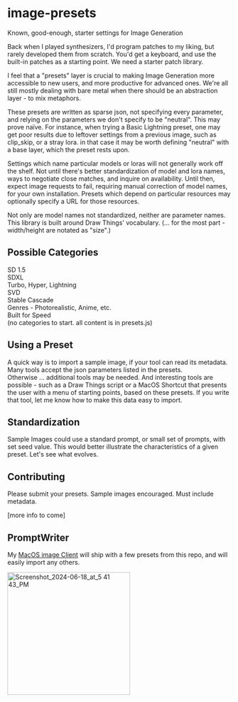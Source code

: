 # image-presets
Known, good-enough, starter settings for Image Generation

Back when I played synthesizers, I'd program patches to my liking, but rarely developed them from scratch. You'd get a keyboard, and use the built-in patches as a starting point. We need a starter patch library.

I feel that a "presets" layer is crucial to making Image Generation more accessible to new users, and more productive for advanced ones. We're all still mostly dealing with bare metal when there should be an abstraction layer - to mix metaphors.

These presets are written as sparse json, not specifying every parameter, and relying on the parameters we don't specify to be "neutral". This may prove naïve. For instance, when trying a Basic Lightning preset, one may get poor results due to leftover settings from a previous image, such as clip_skip, or a stray lora. in that case it may be worth defining "neutral" with a base layer, which the preset rests upon.

Settings which name particular models or loras will not generally work off the shelf. Not until there's better standardization of model and lora names, ways to negotiate close matches, and inquire on availability. Until then, expect image requests to fail, requiring manual correction of model names, for your own installation. Presets which depend on particular resources may optionally specify a URL for those resources.

Not only are model names not standardized, neither are parameter names. This library is built around Draw Things' vocabulary.
(...  for the most part - width/height are notated as "size".)


## Possible Categories ##

SD 1.5  
SDXL  
Turbo, Hyper, Lightning  
SVD  
Stable Cascade  
Genres - Photorealistic, Anime, etc.  
Built for Speed   
(no categories to start. all content is in presets.js)


## Using a Preset ##
A quick way is to import a sample image, if your tool can read its metadata. Many tools accept the json parameters listed in the presets.   
Otherwise ... additional tools may be needed. And interesting tools are possible - such as a Draw Things script or a MacOS Shortcut that presents the user with a menu of starting points, based on these presets. If you write that tool, let me know how to make this data easy to import.


## Standardization ##
Sample Images could use a standard prompt, or small set of prompts, with set seed value. This would better illustrate the characteristics of a given preset. Let's see what evolves.

## Contributing ##
Please submit your presets. Sample images encouraged. Must include metadata.

[more info to come]

## PromptWriter ##
My [MacOS image Client](https://discord.gg/Xz3B2rcAnu) will ship with a few presets from this repo, and will easily import any others.  

<img width="276" alt="Screenshot_2024-06-18_at_5 41 43_PM" src="https://github.com/S1D1T1/image-presets/assets/156350598/d90a3574-c2f1-41a5-8ab0-43f6a30d73b3">
